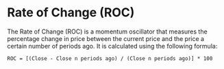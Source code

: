 # Rate of Change (ROC)
The Rate of Change (ROC) is a momentum oscillator that measures the percentage change in price between the current price and the price a certain number of periods ago. It is calculated using the following formula:

```
ROC = [(Close - Close n periods ago) / (Close n periods ago)] * 100
```